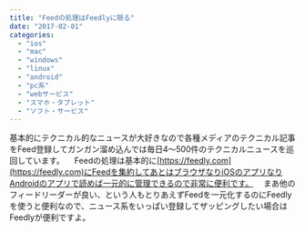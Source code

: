 ```yaml
---
title: "Feedの処理はFeedlyに限る"
date: "2017-02-01"
categories: 
  - "ios"
  - "mac"
  - "windows"
  - "linux"
  - "android"
  - "pc系"
  - "webサービス"
  - "スマホ・タブレット"
  - "ソフト・サービス"
---
```


基本的にテクニカル的なニュースが大好きなので各種メディアのテクニカル記事をFeed登録してガンガン溜め込んでは毎日4〜500件のテクニカルニュースを巡回しています。 　Feedの処理は基本的に[https://feedly.com](https://feedly.com)にFeedを集約してあとはブラウザなりiOSのアプリなりAndroidのアプリで読めば一元的に管理できるので非常に便利です。 　まあ他のフィードリーダーが良い、という人もとりあえずFeedを一元化するのにFeedlyを使うと便利なので、ニュース系をいっぱい登録してザッピングしたい場合はFeedlyが便利ですよ。
